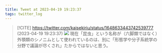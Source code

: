 ```yaml
---
title: Tweet at 2023-04-19 19:23:37
tags: twitter_log
---
```


> [!CITE] https://twitter.com/kaisekiriu/status/1648633443742539777 (2023-04-19 19:23:37)
> ![](https://twitter.com/kaisekiriu/status/1648633443742539777)
> 現在「昆虫」という名称が（六脚類ではなく）外顎類のシノニムとして使われているのは、別に「形態学や分子系統学の分野で議論が尽くされ」たからではないと思う。
